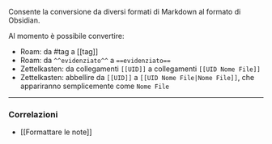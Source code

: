 Consente la conversione da diversi formati di Markdown al formato di Obsidian.

Al momento è possibile convertire:

- Roam: da #tag a [[tag]]
- Roam: da `^^evidenziato^^` a `==evidenziato==`
- Zettelkasten: da collegamenti `[[UID]]` a collegamenti `[[UID Nome File]]`
- Zettelkasten: abbellire da `[[UID]]` a `[[UID Nome File|Nome File]]`, che appariranno semplicemente come `Nome File`

---

### Correlazioni

- [[Formattare le note]]